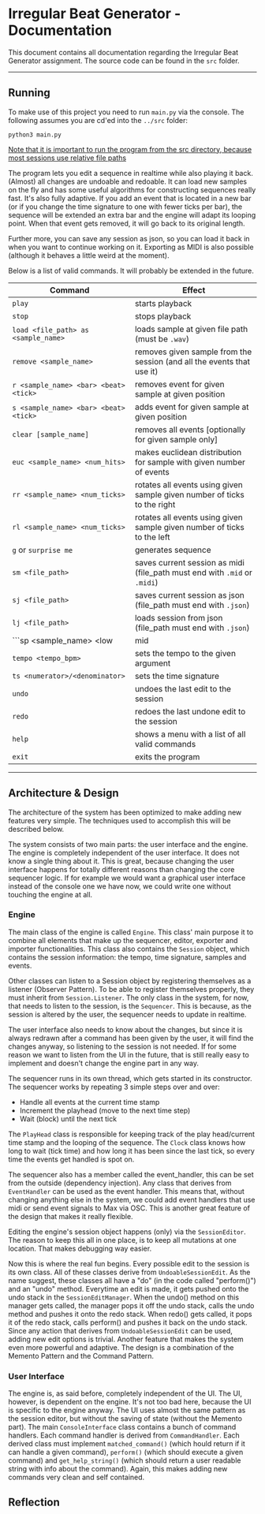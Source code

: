 # Irregular Beat Generator - Documentation

This document contains all documentation regarding the Irregular Beat Generator assignment. The source code can be found in the ```src``` folder.

---

## Running
To make use of this project you need to run ```main.py``` via the console. The following assumes you are cd'ed into the ```../src``` folder:

```
python3 main.py
```

<ins>Note that it is important to run the program from the src directory, because most sessions use relative file paths</ins>

The program lets you edit a sequence in realtime while also playing it back. (Almost) all changes are undoable and redoable. 
It can load new samples on the fly and has some useful algorithms for constructing sequences really fast. It's also fully adaptive. If you add an event that is located in a new bar (or if you change the time signature to one with fewer ticks per bar), the sequence will be extended an extra bar and the engine will adapt its looping point. 
When that event gets removed, it will go back to its original length.

Further more, you can save any session as json, so you can load it back in when you want to continue working on it. Exporting as MIDI is also possible (although it behaves a little weird at the moment).

Below is a list of valid commands. It will probably be extended in the future.

|Command|Effect|
|---|---|
|```play``` | starts playback|
|```stop``` | stops playback|
|```load <file_path> as <sample_name>```| loads sample at given file path (must be ```.wav```)|
|```remove <sample_name>``` | removes given sample from the session (and all the events that use it)|
|```r <sample_name> <bar> <beat> <tick>``` | removes event for given sample at given position|
|```s <sample_name> <bar> <beat> <tick>``` | adds event for given sample at given position|
|```clear [sample_name]```| removes all events [optionally for given sample only]|
|```euc <sample_name> <num_hits>```| makes euclidean distribution for sample with given number of events|
|```rr <sample_name> <num_ticks>```|rotates all events using given sample given number of ticks to the right|
|```rl <sample_name> <num_ticks>```|rotates all events using given sample given number of ticks to the left|
|```g``` or ```surprise me```| generates sequence |
|```sm <file_path>```|saves current session as midi (file_path must end with ```.mid``` or ```.midi```) |
|```sj <file_path>```|saves current session as json (file_path must end with ```.json```)|
|```lj <file_path>``` | loads session from json (file_path must end with ```.json```)|
|```sp <sample_name> <low|mid|high>```|sets the spectral position for given sample (important for generation and midi saving)|
|```tempo <tempo_bpm>``` | sets the tempo to the given argument|
|```ts <numerator>/<denominator>```| sets the time signature |
|```undo``` | undoes the last edit to the session|
|```redo``` | redoes the last undone edit to the session|
|```help```|shows a menu with a list of all valid commands|
|```exit```| exits the program|

---
## Architecture & Design
The architecture of the system has been optimized to make adding new features very simple. The techniques used to accomplish this will be described below.

The system consists of two main parts: the user interface and the engine. The engine is completely independent of the user interface. It does not know a single thing about it. This is great, because changing the user interface happens for totally different reasons than changing the core sequencer logic. If for example we would want a graphical user interface instead of the console one we have now, we could write one without touching the engine at all. 


### Engine
The main class of the engine is called ```Engine```. This class' main purpose it to combine all elements that make up the sequencer, editor, exporter and importer functionalities. This class also contains the ```Session``` object, which contains the session information: the tempo, time signature, samples and events.

Other classes can listen to a Session object by registering themselves as a listener (Observer Pattern). To be able to register themselves properly, they must inherit from ```Session.Listener```.
The only class in the system, for now, that needs to listen to the session, is the ```Sequencer```. This is because, as the session is altered by the user, the sequencer needs to update in realtime.

The user interface also needs to know about the changes, but since it is always redrawn after a command has been given by the user, it will find the changes anyway, so listening to the session is not needed.
If for some reason we want to listen from the UI in the future, that is still really easy to implement and doesn't change the engine part in any way.

The sequencer runs in its own thread, which gets started in its constructor. The sequencer works by repeating 3 simple steps over and over:
- Handle all events at the current time stamp
- Increment the playhead (move to the next time step)
- Wait (block) until the next tick

The ```PlayHead``` class is responsible for keeping track of the play head/current time stamp and the looping of the sequence. 
The ```Clock``` class knows how long to wait (tick time) and how long it has been since the last tick, so every time the events get handled is spot on. 

The sequencer also has a member called the event_handler, this can be set from the outside (dependency injection). Any class that derives from ```EventHandler``` can be used as the event handler. This means that, without changing anything else in the system, we could add event handlers that use midi or send event signals to Max via OSC. This is another great feature of the design that makes it really flexible. 

Editing the engine's session object happens (only) via the ```SessionEditor```. The reason to keep this all in one place, is to keep all mutations at one location. That makes debugging way easier. 

Now this is where the real fun begins. Every possible edit to the session is its own class. All of these classes derive from ```UndoableSessionEdit```. As the name suggest, these classes all have a "do" (in the code called "perform()") and an "undo" method. Everytime an edit is made, it gets pushed onto the undo stack in the ```SessionEditManager```. When the undo() method on this manager gets called, the manager pops it off the undo stack, calls the undo method and pushes it onto the redo stack. When redo() gets called, it pops it of the redo stack, calls perform() and pushes it back on the undo stack. 
Since any action that derives from ```UndoableSessionEdit``` can be used, adding new edit options is trivial. Another feature that makes the system even more powerful and adaptive. The design is a combination of the Memento Pattern and the Command Pattern.

### User Interface
The engine is, as said before, completely independent of the UI. The UI, however, is dependent on the engine. It's not too bad here, because the UI is specific to the engine anyway. 
The UI uses almost the same pattern as the session editor, but without the saving of state (without the Memento part). The main ```ConsoleInterface``` class contains a bunch of command handlers. Each command handler is derived from ```CommandHandler```. Each derived class must implement ```matched_command()``` (which hould return if it can handle a given command), ```perform()``` (which should execute a given command) and ```get_help_string()``` (which should return a user readable string with info about the command). Again, this makes adding new commands very clean and self contained. 

## Reflection
